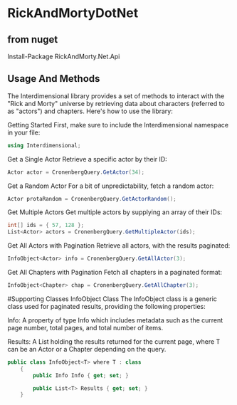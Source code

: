# RickAndMortyDotNet

## from nuget

Install-Package RickAndMorty.Net.Api

## Usage And Methods

The Interdimensional library provides a set of methods to interact with the "Rick and Morty" universe by retrieving data about characters (referred to as "actors") and chapters. Here's how to use the library:

Getting Started
First, make sure to include the Interdimensional namespace in your file:
```csharp
using Interdimensional;

```
Get a Single Actor
Retrieve a specific actor by their ID:

```csharp
Actor actor = CronenbergQuery.GetActor(34);
```
Get a Random Actor
For a bit of unpredictability, fetch a random actor:

```csharp
Actor protaRandom = CronenbergQuery.GetActorRandom();
```
Get Multiple Actors
Get multiple actors by supplying an array of their IDs:

```csharp
int[] ids = { 57, 128 };
List<Actor> actors = CronenbergQuery.GetMultipleActor(ids);
```
Get All Actors with Pagination
Retrieve all actors, with the results paginated:
```csharp
InfoObject<Actor> info = CronenbergQuery.GetAllActor(3);
```
Get All Chapters with Pagination
Fetch all chapters in a paginated format:
```csharp
InfoObject<Chapter> chap = CronenbergQuery.GetAllChapter(3);
```
#Supporting Classes
InfoObject Class
The InfoObject<T> class is a generic class used for paginated results, providing the following properties:

Info: A property of type Info which includes metadata such as the current page number, total pages, and total number of items.

Results: A List<T> holding the results returned for the current page, where T can be an Actor or a Chapter depending on the query.

```csharp
public class InfoObject<T> where T : class
    {
        public Info Info { get; set; }

        public List<T> Results { get; set; }
    }
```



